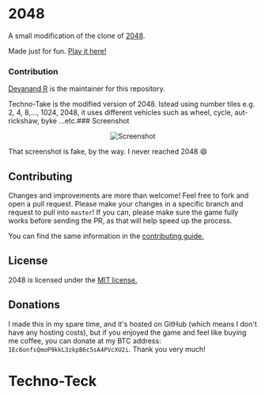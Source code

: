 # 2048
A small modification of the clone of [2048](https://github.com/2048iitb/2048).

Made just for fun. [Play it here!](http://gabrielecirulli.github.io/2048/)

### Contribution

[Devanand R](https://github.com/devanandR) is the maintainer for this repository.


Techno-Take is the modified version of 2048. Istead using number tiles e.g. 2, 4, 8,..., 1024, 2048,
it uses different vehicles such as wheel, cycle, aut-rickshaw, byke ...etc.### Screenshot

<p align="center">
  <img src="http://pictures.gabrielecirulli.com/2048-20140309-234100.png" alt="Screenshot"/>
</p>

That screenshot is fake, by the way. I never reached 2048 :smile:

## Contributing
Changes and improvements are more than welcome! Feel free to fork and open a pull request. Please make your changes in a specific branch and request to pull into `master`! If you can, please make sure the game fully works before sending the PR, as that will help speed up the process.

You can find the same information in the [contributing guide.](https://github.com/gabrielecirulli/2048/blob/master/CONTRIBUTING.md)

## License
2048 is licensed under the [MIT license.](https://github.com/gabrielecirulli/2048/blob/master/LICENSE.txt)

## Donations
I made this in my spare time, and it's hosted on GitHub (which means I don't have any hosting costs), but if you enjoyed the game and feel like buying me coffee, you can donate at my BTC address: `1Ec6onfsQmoP9kkL3zkpB6c5sA4PVcXU2i`. Thank you very much!
# Techno-Teck

